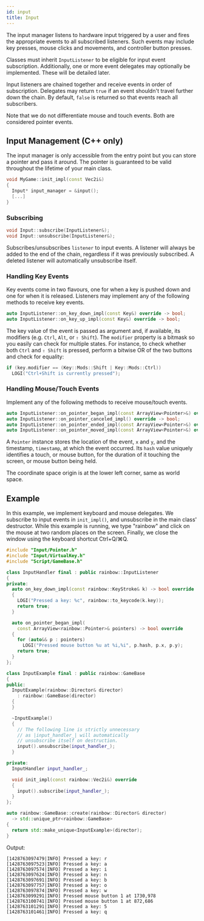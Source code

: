 ```yaml
---
id: input
title: Input
---
```


The input manager listens to hardware input triggered by a user and fires the
appropriate events to all subscribed listeners. Such events may include key
presses, mouse clicks and movements, and controller button presses.

Classes must inherit `InputListener` to be eligible for input event
subscription. Additionally, one or more event delegates may optionally be
implemented. These will be detailed later.

Input listeners are chained together and receive events in order of
subscription. Delegates may return `true` if an event shouldn't travel further
down the chain. By default, `false` is returned so that events reach all
subscribers.

Note that we do not differentiate mouse and touch events. Both are considered
pointer events.

## Input Management (C++ only)

The input manager is only accessible from the entry point but you can store a
pointer and pass it around. The pointer is guaranteed to be valid throughout the
lifetime of your main class.

```cpp
void MyGame::init_impl(const Vec2i&)
{
  Input* input_manager = &input();
  [...]
}
```

### Subscribing

```cpp
void Input::subscribe(InputListener&);
void Input::unsubscribe(InputListener&);
```

Subscribes/unsubscribes `listener` to input events. A listener will always be
added to the end of the chain, regardless if it was previously subscribed. A
deleted listener will automatically unsubscribe itself.

### Handling Key Events

Key events come in two flavours, one for when a key is pushed down and one for
when it is released. Listeners may implement any of the following methods to
receive key events.

```cpp
auto InputListener::on_key_down_impl(const Key&) override -> bool;
auto InputListener::on_key_up_impl(const Key&) override -> bool;
```

The key value of the event is passed as argument and, if available, its
modifiers (e.g. `Ctrl`, `Alt`, or `⇧ Shift`). The `modifier` property is a
bitmask so you easily can check for multiple states. For instance, to check
whether both `Ctrl` and `⇧ Shift` is pressed, perform a bitwise OR of the two
buttons and check for equality:

```cpp
if (key.modifier == (Key::Mods::Shift | Key::Mods::Ctrl))
  LOGI("Ctrl+Shift is currently pressed");
```

### Handling Mouse/Touch Events

Implement any of the following methods to receive mouse/touch events.

```cpp
auto InputListener::on_pointer_began_impl(const ArrayView<Pointer>&) override -> bool;
auto InputListener::on_pointer_canceled_impl() override -> bool;
auto InputListener::on_pointer_ended_impl(const ArrayView<Pointer>&) override -> bool;
auto InputListener::on_pointer_moved_impl(const ArrayView<Pointer>&) override -> bool;
```

A `Pointer` instance stores the location of the event, `x` and `y`, and the
timestamp, `timestamp`, at which the event occurred. Its `hash` value uniquely
identifies a touch, or mouse button, for the duration of it touching the screen,
or mouse button being held.

The coordinate space origin is at the lower left corner, same as world space.

## Example

In this example, we implement keyboard and mouse delegates. We subscribe to
input events in `init_impl()`, and unsubscribe in the main class' destructor.
While this example is running, we type "rainbow" and click on the mouse at two
random places on the screen. Finally, we close the window using the keyboard
shortcut Ctrl+Q/⌘Q.

```cpp
#include "Input/Pointer.h"
#include "Input/VirtualKey.h"
#include "Script/GameBase.h"

class InputHandler final : public rainbow::InputListener
{
private:
  auto on_key_down_impl(const rainbow::KeyStroke& k) -> bool override
  {
    LOGI("Pressed a key: %c", rainbow::to_keycode(k.key));
    return true;
  }

  auto on_pointer_began_impl(
    const ArrayView<rainbow::Pointer>& pointers) -> bool override
  {
    for (auto&& p : pointers)
      LOGI("Pressed mouse button %u at %i,%i", p.hash, p.x, p.y);
    return true;
  }
};

class InputExample final : public rainbow::GameBase
{
public:
  InputExample(rainbow::Director& director)
    : rainbow::GameBase(director)
  {
  }

  ~InputExample()
  {
    // The following line is strictly unnecessary
    // as |input_handler_| will automatically
    // unsubscribe itself on destruction.
    input().unsubscribe(input_handler_);
  }

private:
  InputHandler input_handler_;

  void init_impl(const rainbow::Vec2i&) override
  {
    input().subscribe(input_handler_);
  }
};

auto rainbow::GameBase::create(rainbow::Director& director)
  -> std::unique_ptr<rainbow::GameBase>
{
  return std::make_unique<InputExample>(director);
}
```

Output:

```console
[1428763097479|INFO] Pressed a key: r
[1428763097523|INFO] Pressed a key: a
[1428763097574|INFO] Pressed a key: i
[1428763097624|INFO] Pressed a key: n
[1428763097691|INFO] Pressed a key: b
[1428763097757|INFO] Pressed a key: o
[1428763097874|INFO] Pressed a key: w
[1428763099291|INFO] Pressed mouse button 1 at 1730,978
[1428763100741|INFO] Pressed mouse button 1 at 872,686
[1428763101291|INFO] Pressed a key: 5
[1428763101461|INFO] Pressed a key: q
```
